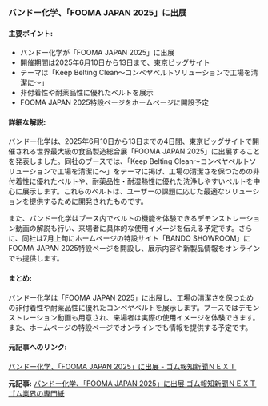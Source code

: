 ### バンドー化学、「FOOMA JAPAN 2025」に出展

#### 主要ポイント:
- バンドー化学が「FOOMA JAPAN 2025」に出展
- 開催期間は2025年6月10日から13日まで、東京ビッグサイト
- テーマは「Keep Belting Clean～コンベヤベルトソリューションで工場を清潔に～」
- 非付着性や耐薬品性に優れたベルトを展示
- FOOMA JAPAN 2025特設ページをホームページに開設予定

#### 詳細な解説:
バンドー化学は、2025年6月10日から13日までの4日間、東京ビッグサイトで開催される世界最大級の食品製造総合展「FOOMA JAPAN 2025」に出展することを発表しました。同社のブースでは、「Keep Belting Clean～コンベヤベルトソリューションで工場を清潔に～」をテーマに掲げ、工場の清潔さを保つための非付着性に優れたベルトや、耐薬品性・耐湿熱性に優れた洗浄しやすいベルトを中心に展示します。これらのベルトは、ユーザーの課題に応じた最適なソリューションを提供するために開発されたものです。

また、バンドー化学はブース内でベルトの機能を体験できるデモンストレーション動画の解説も行い、来場者に具体的な使用イメージを伝える予定です。さらに、同社は7月上旬にホームページの特設サイト「BANDO SHOWROOM」にFOOMA JAPAN 2025特設ページを開設し、展示内容や新製品情報をオンラインでも提供します。

#### まとめ:
バンドー化学は「FOOMA JAPAN 2025」に出展し、工場の清潔さを保つための非付着性や耐薬品性に優れたコンベヤベルトを展示します。ブースではデモンストレーション動画も用意され、来場者は実際の使用イメージを体験できます。また、ホームページの特設ページでオンラインでも情報を提供する予定です。

#### 元記事へのリンク:
[バンドー化学、「FOOMA JAPAN 2025」に出展 - ゴム報知新聞ＮＥＸＴ](リンク先のURL)

**元記事:** [バンドー化学、「FOOMA JAPAN 2025」に出展 ゴム報知新聞ＮＥＸＴ ゴム業界の専門紙](https://gomuhouchi.com/industrial/67374/)